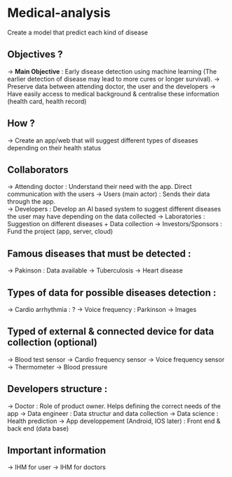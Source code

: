 # Medical-analysis
Create a model that predict each kind of disease 

## Objectives ?
-> **Main Objective** : Early disease detection using machine learning (The earlier detection of disease may lead to more cures or longer survival).
-> Preserve data between attending doctor, the user and the developers
-> Have easily access to medical background & centralise these information (health card, health record)

## How ? 
-> Create an app/web that will suggest different types of diseases depending on their health status

## Collaborators
-> Attending doctor : Understand their need with the app. Direct communication with the users 
-> Users (main actor) : Sends their data through the app.  
-> Developers : Develop an AI based system to suggest different diseases the user may have depending on the data collected 
-> Laboratories : Suggestion on different diseases + Data collection
-> Investors/Sponsors : Fund the project (app, server, cloud)

## Famous diseases that must be detected :
-> Pakinson : Data available
-> Tuberculosis
-> Heart disease


## Types of data for possible diseases detection :
-> Cardio arrhythmia : ?
-> Voice frequency : Parkinson
-> Images

## Typed of external & connected device for data collection (optional)
-> Blood test sensor
-> Cardio frequency sensor
-> Voice frequency sensor
-> Thermometer
-> Blood pressure 

## Developers structure :
-> Doctor : Role of product owner. Helps defining the correct needs of the app 
-> Data engineer : Data structur and data collection 
-> Data science : Health prediction
-> App developpement (Android, IOS later) : Front end & back end (data base) 

## Important information
-> IHM for user
-> IHM for doctors

